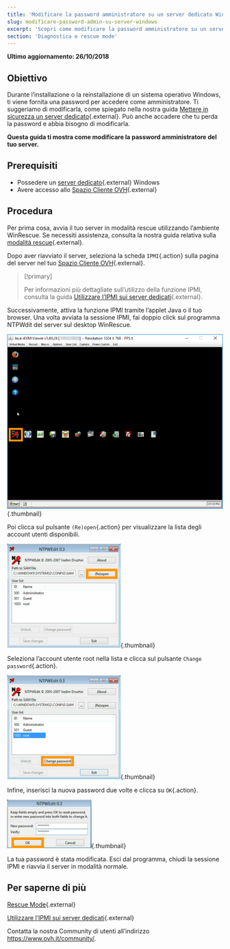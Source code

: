 ```yaml
---
title: 'Modificare la password amministratore su un server dedicato Windows'
slug: modificare-password-admin-su-server-windows
excerpt: 'Scopri come modificare la password amministratore su un server Windows'
section: 'Diagnostica e rescue mode'
---
```


**Ultimo aggiornamento: 26/10/2018**

## Obiettivo

Durante l’installazione o la reinstallazione di un sistema operativo Windows, ti viene fornita una password per accedere come amministratore. Ti suggeriamo di modificarla, come spiegato nella nostra guida [Mettere in sicurezza un server dedicato](https://docs.ovh.com/it/dedicated/mettere-in-sicurezza-un-server-dedicato/){.external}. Può anche accadere che tu perda la password e abbia bisogno di modificarla.

**Questa guida ti mostra come modificare la password amministratore del tuo server.**


## Prerequisiti

* Possedere un [server dedicato](https://www.ovh.it/server_dedicati/){.external} Windows
* Avere accesso allo [Spazio Cliente OVH](https://www.ovh.com/auth/?action=gotomanager){.external}


## Procedura

Per prima cosa, avvia il tuo server in modalità rescue utilizzando l’ambiente WinRescue. Se necessiti assistenza, consulta la nostra guida relativa sulla [modalità rescue](https://docs.ovh.com/it/dedicated/rescue_mode/){.external}. 

Dopo aver riavviato il server, seleziona la scheda `IPMI`{.action} sulla pagina del server nel tuo [Spazio Cliente OVH](https://www.ovh.com/auth/?action=gotomanager){.external}.

> [!primary]
>
> Per informazioni più dettagliate sull’utilizzo della funzione IPMI, consulta la guida [Utilizzare l’IPMI sui server dedicati](https://docs.ovh.com/it/dedicated/utilizzo-ipmi-server-dedicati/){.external}.
>

Successivamente, attiva la funzione IPMI tramite l’applet Java o il tuo browser. Una volta avviata la sessione IPMI, fai doppio click sul programma NTPWdit del server sul desktop WinRescue.

![NTPWdi](images/ntpwdi-tool-01.png){.thumbnail}

Poi clicca sul pulsante `(Re)open`{.action} per visualizzare la lista degli account utenti disponibili.

![NTPWdi](images/ntpwdi-tool-02.png){.thumbnail}

Seleziona l’account utente root nella lista e clicca sul pulsante `Change password`{.action}.

![NTPWdi](images/ntpwdi-tool-03.png){.thumbnail}

Infine, inserisci la nuova password due volte e clicca su `OK`{.action}.

![NTPWdi](images/ntpwdi-tool-04.png){.thumbnail}

La tua password è stata modificata. Esci dal programma, chiudi la sessione IPMI e riavvia il server in modalità normale.


## Per saperne di più

[Rescue Mode](https://docs.ovh.com/it/dedicated/rescue_mode/){.external}

[Utilizzare l’IPMI sui server dedicati](https://docs.ovh.com/it/dedicated/utilizzo-ipmi-server-dedicati/){.external}

Contatta la nostra Community di utenti all’indirizzo <https://www.ovh.it/community/>.